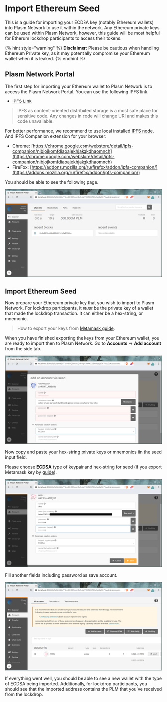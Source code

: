 # Import Ethereum Seed

This is a guide for importing your ECDSA key \(notably Ethereum wallets\) into Plasm Network to use it within the network. Any Ethereum private keys can be used within Plasm Network, however, this guide will be most helpful for Etherum lockdrop participants to access their tokens.

{% hint style="warning" %}
**Disclaimer:** Please be cautious when handling Ethereum Private key, as it may potentially compromise your Ethereum wallet when it is leaked.
{% endhint %}

## Plasm Network Portal

The first step for importing your Ethereum wallet to Plasm Network is to access the Plasm Network Portal. You can use the following IPFS link.

* [IPFS Link](https://ipfs.io/ipfs/QmZQBwe4DeW6aruayemGXA5ysexsqJVRzF6YHHeNPzKi7d)

> IPFS as content-oriented distributed storage is a most safe place for sensitive code. Any changes in code will change URI and makes this code unavailable.

For better performance, we recommend to use local installed [IPFS node](https://github.com/ipfs-shipyard/ipfs-desktop). And IPFS Companion extension for your browser:

* Chrome: [https://chrome.google.com/webstore/detail/ipfs-companion/nibjojkomfdiaoajekhjakgkdhaomnch](https://chrome.google.com/webstore/detail/ipfs-companion/nibjojkomfdiaoajekhjakgkdhaomnch)
* FireFox: [https://addons.mozilla.org/ru/firefox/addon/ipfs-companion/](https://addons.mozilla.org/ru/firefox/addon/ipfs-companion/)

You should be able to see the following page.

![Local Plasm Portal](../.gitbook/assets/local_plasm_portal.png)

## Import Ethereum Seed

Now prepare your Ethereum private key that you wish to import to Plasm Network. For lockdrop participants, it _must_ be the private key of a wallet that made the lockdrop transaction. It can either be a hex-string, or mnemonic.

> How to export your keys from [Metamask guide](https://metamask.zendesk.com/hc/en-us/articles/360015289632-How-to-Export-an-Account-Private-Key).

When you have finished exporting the keys from your Ethereum wallet, you are ready to import then to Plasm Network. Go to **Accounts** -&gt; **Add account** from the side tab.

![Create account](../.gitbook/assets/create_ecdsa_account.png)

Now copy and paste your hex-string private keys or mnemonics iin the seed input field.

Please choose **ECDSA** type of keypair and hex-string for seed \(if you export Metamask key by [guide](https://metamask.zendesk.com/hc/en-us/articles/360015289632-How-to-Export-an-Account-Private-Key)\).

![Put ECDSA seed](../.gitbook/assets/ecdsa_seed.png)

Fill another fields including password as save account.

![Check balance](../.gitbook/assets/check_account_balance.png)

If everything went well, you should be able to see a new wallet with the type of ECDSA being imported. Additionally, for lockdrop participants, you should see that the imported address contains the PLM that you've received from the lockdrop.

